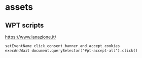 # assets

## WPT scripts

https://www.lanazione.it/

```txt
setEventName click_consent_banner_and_accept_cookies
execAndWait document.querySelector('#pt-accept-all').click()
```
